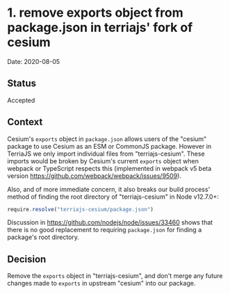# 1. remove exports object from package.json in terriajs' fork of cesium

Date: 2020-08-05

## Status

Accepted

## Context

Cesium's `exports` object in `package.json` allows users of the "cesium" package to use Cesium as an ESM or CommonJS package.
However in TerriaJS we only import individual files from "terriajs-cesium". These imports would be broken by Cesium's current `exports`
object when webpack or TypeScript respects this (implemented in webpack v5 beta version https://github.com/webpack/webpack/issues/9509).

Also, and of more immediate concern, it also breaks our build process' method of finding the root directory of "terriajs-cesium" in Node v12.7.0+: 
```js
require.resolve("terriajs-cesium/package.json")
```

Discussion in https://github.com/nodejs/node/issues/33460 shows that there is no good replacement to requiring `package.json` for finding a 
package's root directory.

## Decision

Remove the `exports` object in "terriajs-cesium", and don't merge any future changes made to `exports` in upstream "cesium" into our package.
